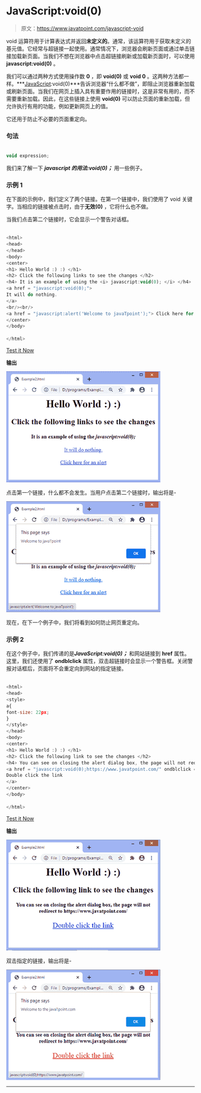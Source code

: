 # JavaScript:void(0)

> 原文：<https://www.javatpoint.com/javascript-void>

void 运算符用于计算表达式并返回**未定义的**。通常，该运算符用于获取未定义的基元值。它经常与超链接一起使用。通常情况下，浏览器会刷新页面或通过单击链接加载新页面。当我们不想在浏览器中点击超链接刷新或加载新页面时，可以使用 **javascript:void(0)** 。

我们可以通过两种方式使用操作数 **0** ，即 **void(0)** 或 **void 0** 。这两种方法都一样。***[JavaScript](https://www.javatpoint.com/javascript-tutorial):void(0)***告诉浏览器“什么都不做”，即阻止浏览器重新加载或刷新页面。当我们在网页上插入具有重要作用的链接时，这是非常有用的，而不需要重新加载。因此，在这些链接上使用 **void(0)** 可以防止页面的重新加载，但允许执行有用的功能，例如更新网页上的值。

它还用于防止不必要的页面重定向。

### 句法

```js

void expression;

```

我们来了解一下 ***javascript 的用法:void(0)；*** 用一些例子。

### 示例 1

在下面的示例中，我们定义了两个链接。在第一个链接中，我们使用了 void 关键字。当相应的链接被点击时，由于**无效(0)** ，它将什么也不做。

当我们点击第二个链接时，它会显示一个警告对话框。

```js

<html>
<head>
</head>
<body>
<center>
<h1> Hello World :) :) </h1>
<h2> Click the following links to see the changes </h2>
<h4> It is an example of using the <i> javascript:void(0); </i> </h4>
<a href = "javascript:void(0);">
It will do nothing.
</a>
<br/><br/>
<a href = "javascript:alert('Welcome to javaTpoint');"> Click here for an alert </a>
</center>
</body>

</html>

```

[Test it Now](https://www.javatpoint.com/oprweb/test.jsp?filename=javascript-void1)

**输出**

![JavaScript:void(0)](img/7d8d4f91a44e73f94523bbb01ab8a78e.png)

点击第一个链接，什么都不会发生。当用户点击第二个链接时，输出将是-

![JavaScript:void(0)](img/394bac11a83a92cbdb12de3d537df7b0.png)

现在，在下一个例子中，我们将看到如何防止网页重定向。

### 示例 2

在这个例子中，我们传递的是***JavaScript:void(0)；*** 和网站链接到 **href** 属性。这里，我们还使用了 **ondblclick** 属性，双击超链接时会显示一个警告框。关闭警报对话框后，页面将不会重定向到网站的指定链接。

```js

<html>
<head>
<style>
a{
font-size: 22px;
}
</style>
</head>
<body>
<center>
<h1> Hello World :) :) </h1>
<h2> Click the following link to see the changes </h2>
<h4> You can see on closing the alert dialog box, the page will not redirect to https://www.javatpoint.com/ </h4>
<a href = "javascript:void(0);https://www.javatpoint.com/" ondblclick = "alert('Welcome to the javaTpoint.com')">
Double click the link
</a>
</center>
</body>

</html>

```

[Test it Now](https://www.javatpoint.com/oprweb/test.jsp?filename=javascript-void2)

**输出**

![JavaScript:void(0)](img/a295fe8fedfd6c94f650860d7c70aaa2.png)

双击指定的链接，输出将是-

![JavaScript:void(0)](img/ad38ffad79e002b14c00748df2cc1d2b.png)

* * *